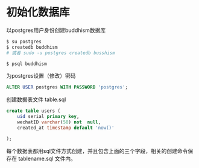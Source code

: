 # 初始化数据库

以postgres用户身份创建buddhism数据库
```bash
$ su postgres
$ createdb buddhism
# 或者 sudo -u postgres createdb busshism

$ psql buddhism
```

为postgres设置（修改）密码
```sql
ALTER USER postgres WITH PASSWORD 'postgres';
```

创建数据表文件 table.sql
```sql
create table users (
    uid serial primary key,
    wechatID varchar(50) not  null,
    created_at timestamp default 'now()'

);
```

每个数据表都用sql文件方式创建，并且包含上面的三个字段，相关的创建命令保存在  tablename.sql 文件内。
